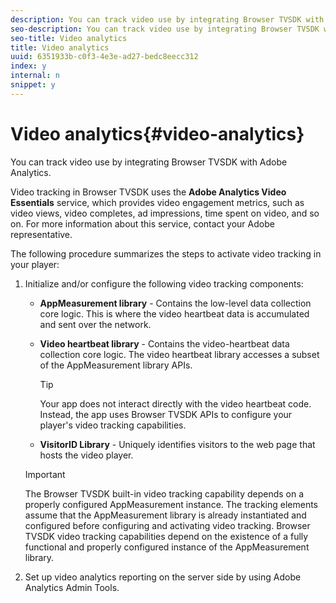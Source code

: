 ```yaml
---
description: You can track video use by integrating Browser TVSDK with Adobe Analytics.
seo-description: You can track video use by integrating Browser TVSDK with Adobe Analytics.
seo-title: Video analytics
title: Video analytics
uuid: 6351933b-c0f3-4e3e-ad27-bedc8eecc312
index: y
internal: n
snippet: y
---
```


# Video analytics{#video-analytics}

You can track video use by integrating Browser TVSDK with Adobe Analytics.

Video tracking in Browser TVSDK uses the **Adobe Analytics Video Essentials** service, which provides video engagement metrics, such as video views, video completes, ad impressions, time spent on video, and so on. For more information about this service, contact your Adobe representative.

The following procedure summarizes the steps to activate video tracking in your player:

1. Initialize and/or configure the following video tracking components:

    * **AppMeasurement library** - Contains the low-level data collection core logic. This is where the video heartbeat data is accumulated and sent over the network. 
    * **Video heartbeat library** - Contains the video-heartbeat data collection core logic. The video heartbeat library accesses a subset of the AppMeasurement library APIs.     
    
      >[!TIP]
      >
      >Your app does not interact directly with the video heartbeat code. Instead, the app uses Browser TVSDK APIs to configure your player's video tracking capabilities.

    * **VisitorID Library** - Uniquely identifies visitors to the web page that hosts the video player.

   >[!IMPORTANT]
   >
   >The Browser TVSDK built-in video tracking capability depends on a properly configured AppMeasurement instance. The tracking elements assume that the AppMeasurement library is already instantiated and configured before configuring and activating video tracking. Browser TVSDK video tracking capabilities depend on the existence of a fully functional and properly configured instance of the AppMeasurement library.

1. Set up video analytics reporting on the server side by using Adobe Analytics Admin Tools.

